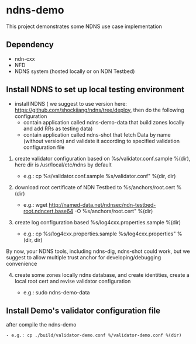 ndns-demo
=========

This project demonstrates some NDNS use case implementation

Dependency
----------
- ndn-cxx
- NFD
- NDNS system (hosted locally or on NDN Testbed)


Install NDNS to set up local testing environment
--------------------------------------------------
- install NDNS ( we suggest to use version here: https://github.com/shockjiang/ndns/tree/deploy, then do the following configuration
  - contain application called ndns-demo-data that build zones locally and add RRs as testing data)
  - contain application called ndns-shot that fetch Data by name (without version) and validate it according to specified validation configuration file


1. create validator configuration based on %s/validator.conf.sample %(dir), here dir is /usr/local/etc/ndns by default
   - e.g.: cp %s/validator.conf.sample %s/validator.conf" %(dir, dir)

2. download root certificate of NDN Testbed to %s/anchors/root.cert %(dir)
   - e.g.: wget http://named-data.net/ndnsec/ndn-testbed-root.ndncert.base64 -O %s/anchors/root.cert" %(dir)

3. create log configuration based %s/log4cxx.properties.sample %(dir)
   - e.g.: cp %s/log4cxx.properties.sample %s/log4cxx.properties" %(dir, dir)

By now, your NDNS tools, including ndns-dig, ndns-shot could work, but we suggest to allow multiple trust anchor for developing/debugging convenience

4. create some zones locally ndns database, and create identities, create a local root cert and revise validator configuration

   - e.g.: sudo ndns-demo-data

Install Demo's validator configuration file
-------------------------------------------

after compile the ndns-demo

    - e.g.: cp ./build/validator-demo.conf %/validator-demo.conf %(dir)
